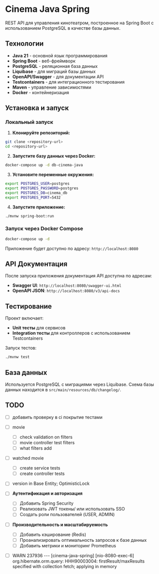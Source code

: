 # Cinema Java Spring

REST API для управления кинотеатром, построенное на Spring Boot с использованием PostgreSQL в качестве базы данных.

## Технологии

- **Java 21** - основной язык программирования
- **Spring Boot** - веб-фреймворк
- **PostgreSQL** - реляционная база данных
- **Liquibase** - для миграций базы данных
- **OpenAPI/Swagger** - для документации API
- **Testcontainers** - для интеграционного тестирования
- **Maven** - управление зависимостями
- **Docker** - контейнеризация

## Установка и запуск

### Локальный запуск

1. **Клонируйте репозиторий:**

```bash
git clone <repository-url>
cd <repository-url>
```

2. **Запустите базу данных через Docker:**

```bash
docker-compose up -d db-cinema-java
```

3. **Установите переменные окружения:**

```bash
export POSTGRES_USER=postgres
export POSTGRES_PASSWORD=postgres
export POSTGRES_DB=cinema_db
export POSTGRES_PORT=5432
```

4. **Запустите приложение:**

```bash
./mvnw spring-boot:run
```

### Запуск через Docker Compose

```bash
docker-compose up -d
```

Приложение будет доступно по адресу: `http://localhost:8080`

## API Документация

После запуска приложения документация API доступна по адресам:

- **Swagger UI**: `http://localhost:8080/swagger-ui.html`
- **OpenAPI JSON**: `http://localhost:8080/v3/api-docs`

## Тестирование

Проект включает:

- **Unit тесты** для сервисов
- **Integration тесты** для контроллеров с использованием Testcontainers

Запуск тестов:

```bash
./mvnw test
```

## База данных

Используется PostgreSQL с миграциями через Liquibase. Схема базы данных находится в `src/main/resources/db/changelog/`.

## TODO

- [ ] добавить проверку в ci покрытие тестами

- [ ] movie
    - [ ] check validation on filters
    - [ ] movie controller test filters
    - [ ] what filters add

- [ ] watched movie
    - [ ] create service tests
    - [ ] create controller tests

- [ ] version in Base Entity; OptimisticLock

- [ ] **Аутентификация и авторизация**
    - [ ] Добавить Spring Security
    - [ ] Реализовать JWT токены/ или использовать SSO
    - [ ] Создать роли пользователей (USER, ADMIN)

- [ ] **Производительность и масштабируемость**
    - [ ] Добавить кэширование (Redis)
    - [ ] Проанализировать оптимальность запросов к базе данных
    - [ ] Добавить метрики и мониторинг Prometheus

- [ ] WARN 237936 --- [cinema-java-spring] [nio-8080-exec-6] org.hibernate.orm.query: HHH90003004:
  firstResult/maxResults specified with collection fetch; applying in memory
